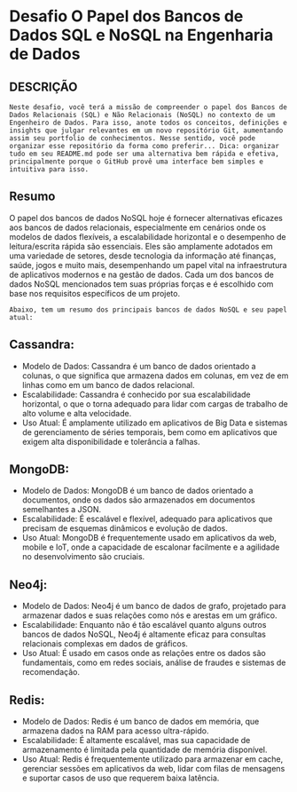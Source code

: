 # Desafio O Papel dos Bancos de Dados SQL e NoSQL na Engenharia de Dados

## DESCRIÇÃO

    Neste desafio, você terá a missão de compreender o papel dos Bancos de Dados Relacionais (SQL) e Não Relacionais (NoSQL) no contexto de um Engenheiro de Dados. Para isso, anote todos os conceitos, definições e insights que julgar relevantes em um novo repositório Git, aumentando assim seu portfolio de conhecimentos. Nesse sentido, você pode organizar esse repositório da forma como preferir... Dica: organizar tudo em seu README.md pode ser uma alternativa bem rápida e efetiva, principalmente porque o GitHub provê uma interface bem simples e intuitiva para isso.

## Resumo

O papel dos bancos de dados NoSQL hoje é fornecer alternativas eficazes aos bancos de dados relacionais, especialmente em cenários onde os modelos de dados flexíveis, a escalabilidade horizontal e o desempenho de leitura/escrita rápida são essenciais. Eles são amplamente adotados em uma variedade de setores, desde tecnologia da informação até finanças, saúde, jogos e muito mais, desempenhando um papel vital na infraestrutura de aplicativos modernos e na gestão de dados. Cada um dos bancos de dados NoSQL mencionados tem suas próprias forças e é escolhido com base nos requisitos específicos de um projeto.

    Abaixo, tem um resumo dos principais bancos de dados NoSQL e seu papel atual:

## Cassandra:

-   Modelo de Dados:
    Cassandra é um banco de dados orientado a colunas, o que significa que armazena dados em colunas, em vez de em linhas como em um banco de dados relacional.
-   Escalabilidade:
    Cassandra é conhecido por sua escalabilidade horizontal, o que o torna adequado para lidar com cargas de trabalho de alto volume e alta velocidade.
-   Uso Atual:
    É amplamente utilizado em aplicativos de Big Data e sistemas de gerenciamento de séries temporais, bem como em aplicativos que exigem alta disponibilidade e tolerância a falhas.

## MongoDB:

-   Modelo de Dados:
    MongoDB é um banco de dados orientado a documentos, onde os dados são armazenados em documentos semelhantes a JSON.
-   Escalabilidade:
    É escalável e flexível, adequado para aplicativos que precisam de esquemas dinâmicos e evolução de dados.
-   Uso Atual:
    MongoDB é frequentemente usado em aplicativos da web, mobile e IoT, onde a capacidade de escalonar facilmente e a agilidade no desenvolvimento são cruciais.

## Neo4j:

-   Modelo de Dados:
    Neo4j é um banco de dados de grafo, projetado para armazenar dados e suas relações como nós e arestas em um gráfico.
-   Escalabilidade:
    Enquanto não é tão escalável quanto alguns outros bancos de dados NoSQL, Neo4j é altamente eficaz para consultas relacionais complexas em dados de gráficos.
-   Uso Atual:
    É usado em casos onde as relações entre os dados são fundamentais, como em redes sociais, análise de fraudes e sistemas de recomendação.

## Redis:

-   Modelo de Dados:
    Redis é um banco de dados em memória, que armazena dados na RAM para acesso ultra-rápido.
-   Escalabilidade:
    É altamente escalável, mas sua capacidade de armazenamento é limitada pela quantidade de memória disponível.
-   Uso Atual:
    Redis é frequentemente utilizado para armazenar em cache, gerenciar sessões em aplicativos da web, lidar com filas de mensagens e suportar casos de uso que requerem baixa latência.
